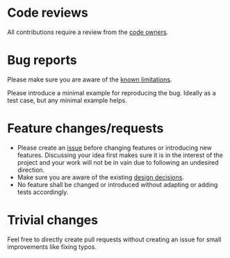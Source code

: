 # Code reviews

All contributions require a review from the [code owners](.github/CODEOWNERS).

# Bug reports

Please make sure you are aware of the [known limitations](https://github.com/martis42/depend_on_what_you_use#known-limitations).

Please introduce a minimal example for reproducing the bug.
Ideally as a test case, but any minimal example helps.

# Feature changes/requests

- Please create an [issue](https://github.com/martis42/depend_on_what_you_use/issues) before changing features or introducing new features.
  Discussing your idea first makes sure it is in the interest of the project and your work will not be in vain due to following an undesired direction.
- Make sure you are aware of the existing [design decisions](docs/design_decisions.md).
- No feature shall be changed or introduced without adapting or adding tests accordingly.

# Trivial changes

Feel free to directly create pull requests without creating an issue for small improvements like fixing typos.
